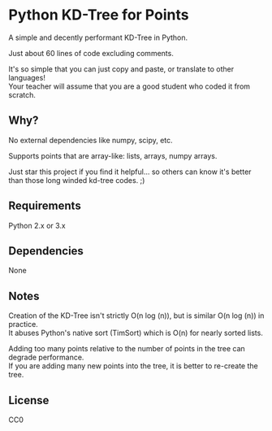 Python KD-Tree for Points
=========================

A simple and decently performant KD-Tree in Python.

Just about 60 lines of code excluding comments.

It's so simple that you can just copy and paste, or translate to other languages!   
Your teacher will assume that you are a good student who coded it from scratch.

Why?
----

No external dependencies like numpy, scipy, etc.

Supports points that are array-like: lists, arrays, numpy arrays.

Just star this project if you find it helpful... so others can know it's better than those long winded kd-tree codes. ;)

Requirements
------------

Python 2.x or 3.x

Dependencies
------------

None

Notes
-----

Creation of the KD-Tree isn't strictly O(n log (n)), but is similar O(n log (n)) in practice.   
It abuses Python's native sort (TimSort) which is O(n) for nearly sorted lists.   

Adding too many points relative to the number of points in the tree can degrade performance.   
If you are adding many new points into the tree, it is better to re-create the tree.

License
-------

CC0